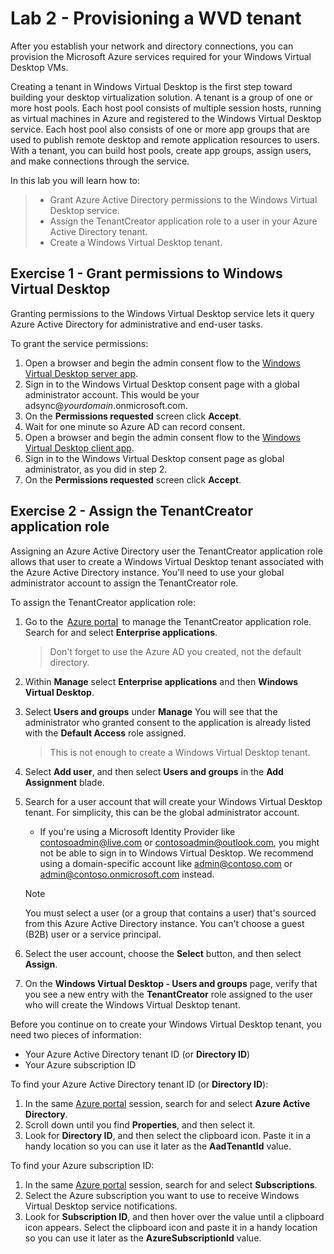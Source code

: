# Lab 2 - Provisioning a WVD tenant

After you establish your network and directory connections, you can provision the Microsoft Azure services required for your Windows Virtual Desktop VMs.

Creating a tenant in Windows Virtual Desktop is the first step toward building your desktop virtualization solution. A tenant is a group of one or more host pools. Each host pool consists of multiple session hosts, running as virtual machines in Azure and registered to the Windows Virtual Desktop service. Each host pool also consists of one or more app groups that are used to publish remote desktop and remote application resources to users. With a tenant, you can build host pools, create app groups, assign users, and make connections through the service.

In this lab you will learn how to:

> * Grant Azure Active Directory permissions to the Windows Virtual Desktop service.
> * Assign the TenantCreator application role to a user in your Azure Active Directory tenant.
> * Create a Windows Virtual Desktop tenant.

## Exercise 1 - Grant permissions to Windows Virtual Desktop

Granting permissions to the Windows Virtual Desktop service lets it query Azure Active Directory for administrative and end-user tasks.

To grant the service permissions:

1. Open a browser and begin the admin consent flow to the [Windows Virtual Desktop server app](https://login.microsoftonline.com/common/adminconsent?client_id=5a0aa725-4958-4b0c-80a9-34562e23f3b7&redirect_uri=https%3A%2F%2Frdweb.wvd.microsoft.com%2FRDWeb%2FConsentCallback).
2. Sign in to the Windows Virtual Desktop consent page with a global administrator account. This would be your adsync@*yourdomain*.onmicrosoft.com.
3. On the **Permissions requested** screen click **Accept**.
4. Wait for one minute so Azure AD can record consent.
5. Open a browser and begin the admin consent flow to the [Windows Virtual Desktop client app](https://login.microsoftonline.com/common/adminconsent?client_id=fa4345a4-a730-4230-84a8-7d9651b86739&redirect_uri=https%3A%2F%2Frdweb.wvd.microsoft.com%2FRDWeb%2FConsentCallback).
6. Sign in to the Windows Virtual Desktop consent page as global administrator, as you did in step 2.
7. On the **Permissions requested** screen click **Accept**.

## Exercise 2 - Assign the TenantCreator application role

Assigning an Azure Active Directory user the TenantCreator application role allows that user to create a Windows Virtual Desktop tenant associated with the Azure Active Directory instance. You'll need to use your global administrator account to assign the TenantCreator role.

To assign the TenantCreator application role:

1. Go to the  [Azure portal](https://portal.azure.com)  to manage the TenantCreator application role. Search for and select **Enterprise applications**. 
    > Don't forget to use the Azure AD you created, not the default directory.
2. Within **Manage** select **Enterprise applications** and then **Windows Virtual Desktop**.
3. Select **Users and groups** under **Manage** You will see that the administrator who granted consent to the application is already listed with the **Default Access** role assigned. 
    > This is not enough to create a Windows Virtual Desktop tenant.
4. Select **Add user**, and then select **Users and groups** in the **Add Assignment** blade.
5. Search for a user account that will create your Windows Virtual Desktop tenant. For simplicity, this can be the global administrator account.
   - If you're using a Microsoft Identity Provider like contosoadmin@live.com or contosoadmin@outlook.com, you might not be able to sign in to Windows Virtual Desktop. We recommend using a domain-specific account like admin@contoso.com or admin@contoso.onmicrosoft.com instead.

   > [!NOTE]
   > You must select a user (or a group that contains a user) that's sourced from this Azure Active Directory instance. You can't choose a guest (B2B) user or a service principal.

6. Select the user account, choose the **Select** button, and then select **Assign**.
7. On the **Windows Virtual Desktop - Users and groups** page, verify that you see a new entry with the **TenantCreator** role assigned to the user who will create the Windows Virtual Desktop tenant.

Before you continue on to create your Windows Virtual Desktop tenant, you need two pieces of information:

   - Your Azure Active Directory tenant ID (or **Directory ID**)
   - Your Azure subscription ID

To find your Azure Active Directory tenant ID (or **Directory ID**):

1. In the same [Azure portal](https://portal.azure.com) session, search for and select **Azure Active Directory**.
2. Scroll down until you find **Properties**, and then select it.
3. Look for **Directory ID**, and then select the clipboard icon. Paste it in a handy location so you can use it later as the **AadTenantId** value.

To find your Azure subscription ID:

1. In the same [Azure portal](https://portal.azure.com) session, search for and select **Subscriptions**.
2. Select the Azure subscription you want to use to receive Windows Virtual Desktop service notifications.
3. Look for **Subscription ID**, and then hover over the value until a clipboard icon appears. Select the clipboard icon and paste it in a handy location so you can use it later as the **AzureSubscriptionId** value.
